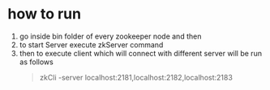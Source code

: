 

# how to run 
1. go inside bin folder of every zookeeper node and then 
2. to start Server execute zkServer command
3. then to execute client which will connect with different server will be run as follows
   >zkCli -server localhost:2181,localhost:2182,localhost:2183
